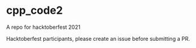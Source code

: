 # cpp_code2
A repo for hacktoberfest 2021

Hacktoberfest participants, please create an issue before submitting a PR.
